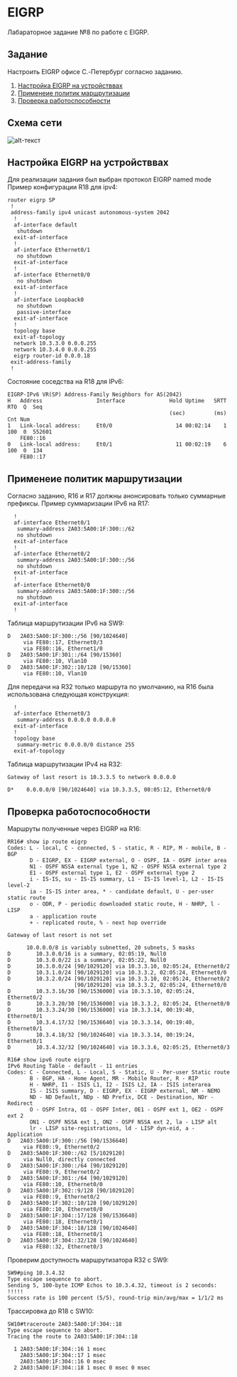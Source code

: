 # EIGRP
Лабараторное задание №8 по работе с EIGRP.

## Задание
Настроить EIGRP офисе C.-Петербург согласно заданию.

1. [Настройка EIGRP на устройстввах](#chapter-0)
2. [Применеие политик маршрутизации](#chapter-1)
3. [Проверка работоспособности](#chapter-2)

## Схема сети
![alt-текст](https://github.com/Thor-VR4/CCNA/blob/master/HomeWork/%238%20EIGRP/EIGRP.png "Стенд №8")

<a id="chapter-0"></a>
## Настройка EIGRP на устройстввах
Для реализации задания был выбран протокол EIGRP named mode
Пример конфигурации R18 для ipv4:
```
router eigrp SP
 !
 address-family ipv4 unicast autonomous-system 2042
  !
  af-interface default
   shutdown
  exit-af-interface
  !
  af-interface Ethernet0/1
   no shutdown
  exit-af-interface
  !
  af-interface Ethernet0/0
   no shutdown
  exit-af-interface
  !
  af-interface Loopback0
   no shutdown
   passive-interface
  exit-af-interface
  !
  topology base
  exit-af-topology
  network 10.3.3.0 0.0.0.255
  network 10.3.4.0 0.0.0.255
  eigrp router-id 0.0.0.18
 exit-address-family
 !
```
Состояние соседства на R18 для IPv6:
```
EIGRP-IPv6 VR(SP) Address-Family Neighbors for AS(2042)
H   Address                 Interface              Hold Uptime   SRTT   RTO  Q  Seq
                                                   (sec)         (ms)       Cnt Num
1   Link-local address:     Et0/0                    14 00:02:14    1   100  0  552601
    FE80::16
0   Link-local address:     Et0/1                    11 00:02:19    6   100  0  134
    FE80::17         
```

<a id="chapter-1"></a>
## Применеие политик маршрутизации
Согласно заданию, R16 и R17 должны анонсировать только суммарные префиксы.
Пример суммаризации IPv6 на R17:
```
  !
  af-interface Ethernet0/1
   summary-address 2A03:5A00:1F:300::/62
   no shutdown
  exit-af-interface
  !
  af-interface Ethernet0/2
   summary-address 2A03:5A00:1F:300::/56
   no shutdown
  exit-af-interface
  !
  af-interface Ethernet0/0
   summary-address 2A03:5A00:1F:300::/56
   no shutdown
  exit-af-interface
  !
```
Таблица маршрутизации IPv6 на SW9:
```
D   2A03:5A00:1F:300::/56 [90/1024640]
     via FE80::17, Ethernet0/3
     via FE80::16, Ethernet1/0
D   2A03:5A00:1F:301::/64 [90/15360]
     via FE80::10, Vlan10
D   2A03:5A00:1F:302::10/128 [90/15360]
     via FE80::10, Vlan10
```
Для передачи на R32 только маршрута по умолчанию, на R16 была использована следующая конструкция:
```
  !
  af-interface Ethernet0/3
   summary-address 0.0.0.0 0.0.0.0
  exit-af-interface
  !       
  topology base
   summary-metric 0.0.0.0/0 distance 255
  exit-af-topology
```
Таблица маршрутизации IPv4 на R32:
```
Gateway of last resort is 10.3.3.5 to network 0.0.0.0

D*    0.0.0.0/0 [90/1024640] via 10.3.3.5, 00:05:12, Ethernet0/0
```

<a id="chapter-2"></a>
## Проверка работоспособности
Маршруты полученные через EIGRP на R16:
```
RR16# show ip route eigrp 
Codes: L - local, C - connected, S - static, R - RIP, M - mobile, B - BGP
       D - EIGRP, EX - EIGRP external, O - OSPF, IA - OSPF inter area 
       N1 - OSPF NSSA external type 1, N2 - OSPF NSSA external type 2
       E1 - OSPF external type 1, E2 - OSPF external type 2
       i - IS-IS, su - IS-IS summary, L1 - IS-IS level-1, L2 - IS-IS level-2
       ia - IS-IS inter area, * - candidate default, U - per-user static route
       o - ODR, P - periodic downloaded static route, H - NHRP, l - LISP
       a - application route
       + - replicated route, % - next hop override

Gateway of last resort is not set

      10.0.0.0/8 is variably subnetted, 20 subnets, 5 masks
D        10.3.0.0/16 is a summary, 02:05:19, Null0
D        10.3.0.0/22 is a summary, 02:05:22, Null0
D        10.3.0.0/24 [90/1029120] via 10.3.3.10, 02:05:24, Ethernet0/2
D        10.3.1.0/24 [90/1029120] via 10.3.3.2, 02:05:24, Ethernet0/0
D        10.3.2.0/24 [90/1029120] via 10.3.3.10, 02:05:24, Ethernet0/2
                     [90/1029120] via 10.3.3.2, 02:05:24, Ethernet0/0
D        10.3.3.16/30 [90/1536000] via 10.3.3.10, 02:05:24, Ethernet0/2
D        10.3.3.20/30 [90/1536000] via 10.3.3.2, 02:05:24, Ethernet0/0
D        10.3.3.24/30 [90/1536000] via 10.3.3.14, 00:19:40, Ethernet0/1
D        10.3.4.17/32 [90/1536640] via 10.3.3.14, 00:19:40, Ethernet0/1
D        10.3.4.18/32 [90/1024640] via 10.3.3.14, 00:19:24, Ethernet0/1
D        10.3.4.32/32 [90/1024640] via 10.3.3.6, 02:05:25, Ethernet0/3
					  
R16# show ipv6 route eigrp 
IPv6 Routing Table - default - 11 entries
Codes: C - Connected, L - Local, S - Static, U - Per-user Static route
       B - BGP, HA - Home Agent, MR - Mobile Router, R - RIP
       H - NHRP, I1 - ISIS L1, I2 - ISIS L2, IA - ISIS interarea
       IS - ISIS summary, D - EIGRP, EX - EIGRP external, NM - NEMO
       ND - ND Default, NDp - ND Prefix, DCE - Destination, NDr - Redirect
       O - OSPF Intra, OI - OSPF Inter, OE1 - OSPF ext 1, OE2 - OSPF ext 2
       ON1 - OSPF NSSA ext 1, ON2 - OSPF NSSA ext 2, la - LISP alt
       lr - LISP site-registrations, ld - LISP dyn-eid, a - Application
D   2A03:5A00:1F:300::/56 [90/1536640]
     via FE80::9, Ethernet0/2
D   2A03:5A00:1F:300::/62 [5/1029120]
     via Null0, directly connected
D   2A03:5A00:1F:300::/64 [90/1029120]
     via FE80::9, Ethernet0/2
D   2A03:5A00:1F:301::/64 [90/1029120]
     via FE80::10, Ethernet0/0
D   2A03:5A00:1F:302::9/128 [90/1029120]
     via FE80::9, Ethernet0/2
D   2A03:5A00:1F:302::10/128 [90/1029120]
     via FE80::10, Ethernet0/0
D   2A03:5A00:1F:304::17/128 [90/1536640]
     via FE80::18, Ethernet0/1
D   2A03:5A00:1F:304::18/128 [90/1024640]
     via FE80::18, Ethernet0/1
D   2A03:5A00:1F:304::32/128 [90/1024640]
     via FE80::32, Ethernet0/3
```
Проверим доступность маршрутизатора R32 с SW9:
```
SW9#ping 10.3.4.32
Type escape sequence to abort.
Sending 5, 100-byte ICMP Echos to 10.3.4.32, timeout is 2 seconds:
!!!!!
Success rate is 100 percent (5/5), round-trip min/avg/max = 1/1/2 ms
```

Трассировка до R18 с SW10:
```
SW10#traceroute 2A03:5A00:1F:304::18    
Type escape sequence to abort.
Tracing the route to 2A03:5A00:1F:304::18

  1 2A03:5A00:1F:304::16 1 msec
    2A03:5A00:1F:304::17 1 msec
    2A03:5A00:1F:304::16 0 msec
  2 2A03:5A00:1F:304::18 1 msec 0 msec 0 msec
```
